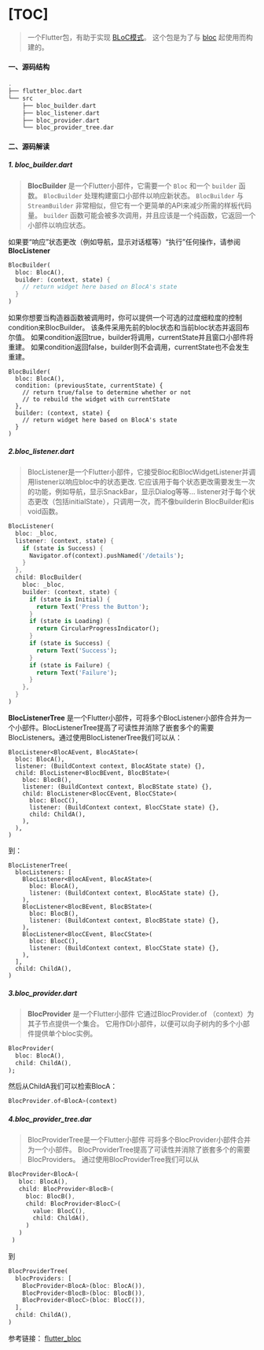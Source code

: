 # [TOC]
> 一个Flutter包，有助于实现 [BLoC模式](https://www.didierboelens.com/2018/08/reactive-programming---streams---bloc/)。
> 这个包是为了与 [bloc](https://pub.dev/packages/bloc) 起使用而构建的。


#### 一、源码结构

```dart
.
├── flutter_bloc.dart
└── src
    ├── bloc_builder.dart
    ├── bloc_listener.dart
    ├── bloc_provider.dart
    └── bloc_provider_tree.dar
```

#### 二、源码解读

##### 1. bloc_builder.dart

> **BlocBuilder** 是一个Flutter小部件，它需要一个 `Bloc` 和一个 `builder` 函数。 
> `BlocBuilder` 处理构建窗口小部件以响应新状态。
> `BlocBuilder` 与 `StreamBuilder` 非常相似，但它有一个更简单的API来减少所需的样板代码量。
> `builder` 函数可能会被多次调用，并且应该是一个纯函数，它返回一个小部件以响应状态。

如果要“响应”状态更改（例如导航，显示对话框等）“执行”任何操作，请参阅 **BlocListener**


```dart
BlocBuilder(
  bloc: BlocA(),
  builder: (context, state) {
    // return widget here based on BlocA's state
  }
)
```

如果你想要当构造器函数被调用时，你可以提供一个可选的过度细粒度的控制condition来BlocBuilder。
该条件采用先前的bloc状态和当前bloc状态并返回布尔值。
如果condition返回true，builder将调用，currentState并且窗口小部件将重建。
如果condition返回false，builder则不会调用，currentState也不会发生重建。

```
BlocBuilder(
  bloc: BlocA(),
  condition: (previousState, currentState) {
    // return true/false to determine whether or not
    // to rebuild the widget with currentState
  },
  builder: (context, state) {
    // return widget here based on BlocA's state
  }
)
```

##### 2.bloc_listener.dart
> BlocListener是一个Flutter小部件，它接受Bloc和BlocWidgetListener并调用listener以响应bloc中的状态更改.
> 它应该用于每个状态更改需要发生一次的功能，例如导航，显示SnackBar，显示Dialog等等...
> listener对于每个状态更改（包括initialState），只调用一次，而不像builderin BlocBuilder和is void函数。

```dart
BlocListener(
  bloc: _bloc,
  listener: (context, state) {
    if (state is Success) {
      Navigator.of(context).pushNamed('/details');
    }
  },
  child: BlocBuilder(
    bloc: _bloc,
    builder: (context, state) {
      if (state is Initial) {
        return Text('Press the Button');
      }
      if (state is Loading) {
        return CircularProgressIndicator();
      }
      if (state is Success) {
        return Text('Success');
      }
      if (state is Failure) {
        return Text('Failure');
      }
    },
  }
)
```

**BlocListenerTree** 是一个Flutter小部件，可将多个BlocListener小部件合并为一个小部件。BlocListenerTree提高了可读性并消除了嵌套多个的需要BlocListeners。通过使用BlocListenerTree我们可以从：
```
BlocListener<BlocAEvent, BlocAState>(
  bloc: BlocA(),
  listener: (BuildContext context, BlocAState state) {},
  child: BlocListener<BlocBEvent, BlocBState>(
    bloc: BlocB(),
    listener: (BuildContext context, BlocBState state) {},
    child: BlocListener<BlocCEvent, BlocCState>(
      bloc: BlocC(),
      listener: (BuildContext context, BlocCState state) {},
      child: ChildA(),
    ),
  ),
)
```

到：

```
BlocListenerTree(
  blocListeners: [
    BlocListener<BlocAEvent, BlocAState>(
      bloc: BlocA(),
      listener: (BuildContext context, BlocAState state) {},
    ),
    BlocListener<BlocBEvent, BlocBState>(
      bloc: BlocB(),
      listener: (BuildContext context, BlocBState state) {},
    ),
    BlocListener<BlocCEvent, BlocCState>(
      bloc: BlocC(),
      listener: (BuildContext context, BlocCState state) {},
    ),
  ],
  child: ChildA(),
)
```

##### 3.bloc_provider.dart

> **BlocProvider** 是一个Flutter小部件
> 它通过BlocProvider.of <T>（context）为其子节点提供一个集合。
> 它用作DI小部件，以便可以向子树内的多个小部件提供单个bloc实例。

```dart
BlocProvider(
  bloc: BlocA(),
  child: ChildA(),
);
```
然后从ChildA我们可以检索BlocA：

```dart
BlocProvider.of<BlocA>(context)
```

##### 4.bloc_provider_tree.dar

> BlocProviderTree是一个Flutter小部件
> 可将多个BlocProvider小部件合并为一个小部件。
> BlocProviderTree提高了可读性并消除了嵌套多个的需要BlocProviders。
> 通过使用BlocProviderTree我们可以从
```dart
BlocProvider<BlocA>(
   bloc: BlocA(),
   child: BlocProvider<BlocB>(
     bloc: BlocB(),
     child: BlocProvider<BlocC>(
       value: BlocC(),
       child: ChildA(),
     )
   )
 )
```
到
```dart
BlocProviderTree(
  blocProviders: [
    BlocProvider<BlocA>(bloc: BlocA()),
    BlocProvider<BlocB>(bloc: BlocB()),
    BlocProvider<BlocC>(bloc: BlocC()),
  ],
  child: ChildA(),
)
```

参考链接： 
[flutter_bloc](https://pub.dartlang.org/packages/flutter_bloc#-readme-tab-)